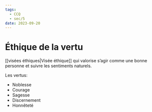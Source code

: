 ```yaml
---
tags:
  - CCQ
  - sec/5
date: 2023-09-20
---
```


# Éthique de la vertu

[[visées éthiques|Visée éthique]] qui valorise s’agir comme une bonne personne et suivre les sentiments naturels.

Les vertus:

- Noblesse
- Courage
- Sagesse
- Discernement
- Honnêteté